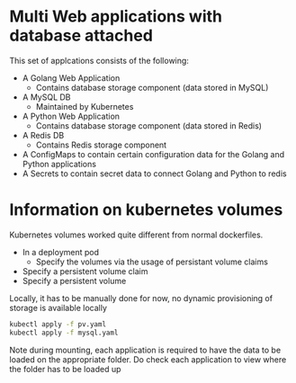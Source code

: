 # Multi Web applications with database attached

This set of applcations consists of the following:

- A Golang Web Application
  - Contains database storage component (data stored in MySQL)
- A MySQL DB
  - Maintained by Kubernetes
- A Python Web Application
  - Contains database storage component (data stored in Redis)
- A Redis DB
  - Contains Redis storage component
- A ConfigMaps to contain certain configuration data for the Golang and Python applications
- A Secrets to contain secret data to connect Golang and Python to redis

# Information on kubernetes volumes

Kubernetes volumes worked quite different from normal dockerfiles.

- In a deployment pod
  - Specify the volumes via the usage of persistant volume claims
- Specify a persistent volume claim
- Specify a persistent volume

Locally, it has to be manually done for now, no dynamic provisioning of storage is available locally

```bash
kubectl apply -f pv.yaml
kubectl apply -f mysql.yaml
```

Note during mounting, each application is required to have the data to be loaded on the appropriate folder. Do check each application to view where the folder has to be loaded up
